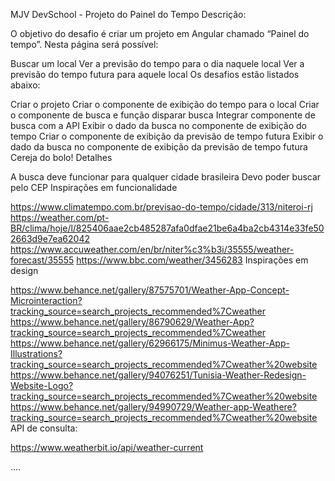 MJV DevSchool - Projeto do Painel do Tempo
Descrição:

O objetivo do desafio é criar um projeto em Angular chamado “Painel do tempo”. Nesta página será possível:

Buscar um local
Ver a previsão do tempo para o dia naquele local
Ver a previsão do tempo futura para aquele local
Os desafios estão listados abaixo:

Criar o projeto
Criar o componente de exibição do tempo para o local
Criar o componente de busca e função disparar busca
Integrar componente de busca com a API
Exibir o dado da busca no componente de exibição do tempo
Criar o componente de exibição da previsão de tempo futura
Exibir o dado da busca no componente de exibição da previsão de tempo futura
Cereja do bolo!
Detalhes

A busca deve funcionar para qualquer cidade brasileira
Devo poder buscar pelo CEP
Inspirações em funcionalidade

https://www.climatempo.com.br/previsao-do-tempo/cidade/313/niteroi-rj
https://weather.com/pt-BR/clima/hoje/l/825406aae2cb485287afa0dfae21be6a4ba2cb4314e33fe502663d9e7ea62042
https://www.accuweather.com/en/br/niter%c3%b3i/35555/weather-forecast/35555
https://www.bbc.com/weather/3456283
Inspirações em design

https://www.behance.net/gallery/87575701/Weather-App-Concept-Microinteraction?tracking_source=search_projects_recommended%7Cweather
https://www.behance.net/gallery/86790629/Weather-App?tracking_source=search_projects_recommended%7Cweather
https://www.behance.net/gallery/62966175/Minimus-Weather-App-Illustrations?tracking_source=search_projects_recommended%7Cweather%20website
https://www.behance.net/gallery/94076251/Tunisia-Weather-Redesign-Website-Logo?tracking_source=search_projects_recommended%7Cweather%20website
https://www.behance.net/gallery/94990729/Weather-app-Weathere?tracking_source=search_projects_recommended%7Cweather%20website
API de consulta:

https://www.weatherbit.io/api/weather-current

....